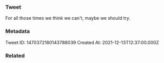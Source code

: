 ### Tweet
For all those times we think we can't, maybe we should try.

### Metadata
Tweet ID: 1470372180143788039
Created At: 2021-12-13T12:37:00.000Z

### Related

